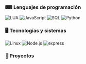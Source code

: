 ### ⌨ Lenguajes de programación
![LUA](https://img.shields.io/badge/-Lua-000?&logo=lua&logoColor=2C2D72)
![JavaScript](https://img.shields.io/badge/-JavaScript-000?&logo=JavaScript&logoColor=ddc508)
![SQL](https://img.shields.io/badge/-SQL-000?&logo=MySQL&logoColor=4479A1)
![Python](https://img.shields.io/badge/-Python-000?&logo=Python&logoColor=4479A1)

### 🖥 Tecnologías y sistemas
![Linux](https://img.shields.io/badge/-Linux-000?&logo=Linux&logoColor=FCC624) 
![Node.js](https://img.shields.io/badge/-Node.js-000?&logo=node.js)
![express](https://img.shields.io/badge/express-000?&logo=express)

### 📂 Proyectos
<!--- futuro proyecto:
[![mickydev.com](link imagen)](https://mickydev.com)
-->
